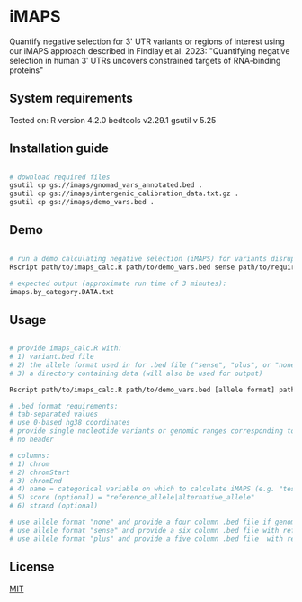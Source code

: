 # iMAPS

Quantify negative selection for 3' UTR variants or regions of interest using our iMAPS approach described in Findlay et al. 2023: "Quantifying negative selection in human 3ʹ UTRs uncovers constrained targets of RNA-binding proteins"

## System requirements

Tested on:
R version 4.2.0
bedtools v2.29.1
gsutil v 5.25

## Installation guide

```bash

# download required files
gsutil cp gs://imaps/gnomad_vars_annotated.bed .
gsutil cp gs://imaps/intergenic_calibration_data.txt.gz .
gsutil cp gs://imaps/demo_vars.bed .

```

## Demo

```bash

# run a demo calculating negative selection (iMAPS) for variants disrupting or preserving ReP sites with relative affinities >= 0.1
Rscript path/to/imaps_calc.R path/to/demo_vars.bed sense path/to/required_files/

# expected output (approximate run time of 3 minutes):
imaps.by_category.DATA.txt

```

## Usage

```bash

# provide imaps_calc.R with:
# 1) variant.bed file
# 2) the allele format used in for .bed file ("sense", "plus", or "none")
# 3) a directory containing data (will also be used for output)

Rscript path/to/imaps_calc.R path/to/demo_vars.bed [allele format] path/to/required_files/ 

# .bed format requirements:
# tab-separated values
# use 0-based hg38 coordinates
# provide single nucleotide variants or genomic ranges corresponding to features of interest
# no header

# columns:
# 1) chrom
# 2) chromStart
# 3) chromEnd
# 4) name = categorical variable on which to calculate iMAPS (e.g. "test" & "control"). If no comparison is desired, provide any string as a placeholder
# 5) score (optional) = "reference_allele|alternative_allele"
# 6) strand (optional)

# use allele format "none" and provide a four column .bed file if genomic ranges are provided with no variant alleles
# use allele format "sense" and provide a six column .bed file with reference and alternative alleles corresponding to the sense strand in the 5th "score" column, separated by "|" (e.g. "A|C"). Provide the strand in column six.
# use allele format "plus" and provide a five column .bed file  with reference and alternative alleles corresponding to the plus strand in the 5th "score" column, separated by "|" (e.g. "A|C").

```


## License

[MIT](https://choosealicense.com/licenses/mit/)